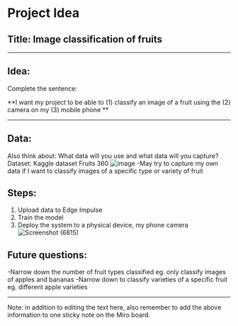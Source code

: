 # Project Idea


## Title: Image classification of fruits

---
## Idea: 
Complete the sentence:

**I want my project to be able to (1) classify an image of a fruit using the (2) camera on my (3) mobile phone **

---

## Data:
Also think about: 
What data will you use and what data will you capture?
Dataset:
Kaggle dataset Fruits 360
![image](https://user-images.githubusercontent.com/114293506/223676805-71ef4deb-c03b-4d49-9f1a-7a7a402156b8.png)
-May try to capture my own data if I want to classify images of a specific type or variety of fruit

## Steps:
1. Upload data to Edge Impulse
2. Train the model
3. Deploy the system to a physical device, my phone camera
![Screenshot (6815)](https://user-images.githubusercontent.com/114293506/223679703-e0ca4953-e0d3-4975-afa0-b695249d08b8.png)

## Future questions:
-Narrow down the number of fruit types classified eg. only classify images of apples and bananas
-Narrow down to classify varieties of a specific fruit eg. different apple varieties



----

Note: in addition to editing the text here, also remember to add the above information to one sticky note on the Miro board.
